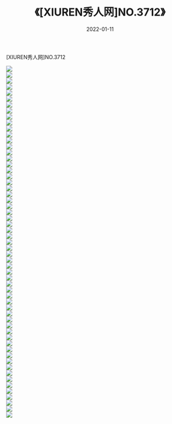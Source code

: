 ﻿---
layout: post
title:  《[XIUREN秀人网]NO.3712》
date:   2022-01-11
img: http://img.660000.xyz/Sharelink/秀人网/秀人网第04部分/[XIUREN秀人网]NO.3712/000.jpg
categories: [美女, 清纯, 唯美]
---

[XIUREN秀人网]NO.3712

 ![](http://img.660000.xyz/Sharelink/秀人网/秀人网第04部分/[XIUREN秀人网]NO.3712/001.jpg) <br>![](http://img.660000.xyz/Sharelink/秀人网/秀人网第04部分/[XIUREN秀人网]NO.3712/002.jpg) <br>![](http://img.660000.xyz/Sharelink/秀人网/秀人网第04部分/[XIUREN秀人网]NO.3712/003.jpg) <br>![](http://img.660000.xyz/Sharelink/秀人网/秀人网第04部分/[XIUREN秀人网]NO.3712/004.jpg) <br>![](http://img.660000.xyz/Sharelink/秀人网/秀人网第04部分/[XIUREN秀人网]NO.3712/005.jpg) <br>![](http://img.660000.xyz/Sharelink/秀人网/秀人网第04部分/[XIUREN秀人网]NO.3712/006.jpg) <br>![](http://img.660000.xyz/Sharelink/秀人网/秀人网第04部分/[XIUREN秀人网]NO.3712/007.jpg) <br>![](http://img.660000.xyz/Sharelink/秀人网/秀人网第04部分/[XIUREN秀人网]NO.3712/008.jpg) <br>![](http://img.660000.xyz/Sharelink/秀人网/秀人网第04部分/[XIUREN秀人网]NO.3712/009.jpg) <br>![](http://img.660000.xyz/Sharelink/秀人网/秀人网第04部分/[XIUREN秀人网]NO.3712/010.jpg) <br>![](http://img.660000.xyz/Sharelink/秀人网/秀人网第04部分/[XIUREN秀人网]NO.3712/011.jpg) <br>![](http://img.660000.xyz/Sharelink/秀人网/秀人网第04部分/[XIUREN秀人网]NO.3712/012.jpg) <br>![](http://img.660000.xyz/Sharelink/秀人网/秀人网第04部分/[XIUREN秀人网]NO.3712/013.jpg) <br>![](http://img.660000.xyz/Sharelink/秀人网/秀人网第04部分/[XIUREN秀人网]NO.3712/014.jpg) <br>![](http://img.660000.xyz/Sharelink/秀人网/秀人网第04部分/[XIUREN秀人网]NO.3712/015.jpg) <br>![](http://img.660000.xyz/Sharelink/秀人网/秀人网第04部分/[XIUREN秀人网]NO.3712/016.jpg) <br>![](http://img.660000.xyz/Sharelink/秀人网/秀人网第04部分/[XIUREN秀人网]NO.3712/017.jpg) <br>![](http://img.660000.xyz/Sharelink/秀人网/秀人网第04部分/[XIUREN秀人网]NO.3712/018.jpg) <br>![](http://img.660000.xyz/Sharelink/秀人网/秀人网第04部分/[XIUREN秀人网]NO.3712/019.jpg) <br>![](http://img.660000.xyz/Sharelink/秀人网/秀人网第04部分/[XIUREN秀人网]NO.3712/020.jpg) <br>![](http://img.660000.xyz/Sharelink/秀人网/秀人网第04部分/[XIUREN秀人网]NO.3712/021.jpg) <br>![](http://img.660000.xyz/Sharelink/秀人网/秀人网第04部分/[XIUREN秀人网]NO.3712/022.jpg) <br>![](http://img.660000.xyz/Sharelink/秀人网/秀人网第04部分/[XIUREN秀人网]NO.3712/023.jpg) <br>![](http://img.660000.xyz/Sharelink/秀人网/秀人网第04部分/[XIUREN秀人网]NO.3712/024.jpg) <br>![](http://img.660000.xyz/Sharelink/秀人网/秀人网第04部分/[XIUREN秀人网]NO.3712/025.jpg) <br>![](http://img.660000.xyz/Sharelink/秀人网/秀人网第04部分/[XIUREN秀人网]NO.3712/026.jpg) <br>![](http://img.660000.xyz/Sharelink/秀人网/秀人网第04部分/[XIUREN秀人网]NO.3712/027.jpg) <br>![](http://img.660000.xyz/Sharelink/秀人网/秀人网第04部分/[XIUREN秀人网]NO.3712/028.jpg) <br>![](http://img.660000.xyz/Sharelink/秀人网/秀人网第04部分/[XIUREN秀人网]NO.3712/029.jpg) <br>![](http://img.660000.xyz/Sharelink/秀人网/秀人网第04部分/[XIUREN秀人网]NO.3712/030.jpg) <br>![](http://img.660000.xyz/Sharelink/秀人网/秀人网第04部分/[XIUREN秀人网]NO.3712/031.jpg) <br>![](http://img.660000.xyz/Sharelink/秀人网/秀人网第04部分/[XIUREN秀人网]NO.3712/032.jpg) <br>![](http://img.660000.xyz/Sharelink/秀人网/秀人网第04部分/[XIUREN秀人网]NO.3712/033.jpg) <br>![](http://img.660000.xyz/Sharelink/秀人网/秀人网第04部分/[XIUREN秀人网]NO.3712/034.jpg) <br>![](http://img.660000.xyz/Sharelink/秀人网/秀人网第04部分/[XIUREN秀人网]NO.3712/035.jpg) <br>![](http://img.660000.xyz/Sharelink/秀人网/秀人网第04部分/[XIUREN秀人网]NO.3712/036.jpg) <br>![](http://img.660000.xyz/Sharelink/秀人网/秀人网第04部分/[XIUREN秀人网]NO.3712/037.jpg) <br>![](http://img.660000.xyz/Sharelink/秀人网/秀人网第04部分/[XIUREN秀人网]NO.3712/038.jpg) <br>![](http://img.660000.xyz/Sharelink/秀人网/秀人网第04部分/[XIUREN秀人网]NO.3712/039.jpg) <br>![](http://img.660000.xyz/Sharelink/秀人网/秀人网第04部分/[XIUREN秀人网]NO.3712/040.jpg) <br>![](http://img.660000.xyz/Sharelink/秀人网/秀人网第04部分/[XIUREN秀人网]NO.3712/041.jpg) <br>![](http://img.660000.xyz/Sharelink/秀人网/秀人网第04部分/[XIUREN秀人网]NO.3712/042.jpg) <br>![](http://img.660000.xyz/Sharelink/秀人网/秀人网第04部分/[XIUREN秀人网]NO.3712/043.jpg) <br>![](http://img.660000.xyz/Sharelink/秀人网/秀人网第04部分/[XIUREN秀人网]NO.3712/044.jpg) <br>![](http://img.660000.xyz/Sharelink/秀人网/秀人网第04部分/[XIUREN秀人网]NO.3712/045.jpg) <br>![](http://img.660000.xyz/Sharelink/秀人网/秀人网第04部分/[XIUREN秀人网]NO.3712/046.jpg) <br>![](http://img.660000.xyz/Sharelink/秀人网/秀人网第04部分/[XIUREN秀人网]NO.3712/047.jpg) <br>![](http://img.660000.xyz/Sharelink/秀人网/秀人网第04部分/[XIUREN秀人网]NO.3712/048.jpg) <br>![](http://img.660000.xyz/Sharelink/秀人网/秀人网第04部分/[XIUREN秀人网]NO.3712/049.jpg) <br>![](http://img.660000.xyz/Sharelink/秀人网/秀人网第04部分/[XIUREN秀人网]NO.3712/050.jpg) <br>![](http://img.660000.xyz/Sharelink/秀人网/秀人网第04部分/[XIUREN秀人网]NO.3712/051.jpg) <br>![](http://img.660000.xyz/Sharelink/秀人网/秀人网第04部分/[XIUREN秀人网]NO.3712/052.jpg) <br>![](http://img.660000.xyz/Sharelink/秀人网/秀人网第04部分/[XIUREN秀人网]NO.3712/053.jpg) <br>![](http://img.660000.xyz/Sharelink/秀人网/秀人网第04部分/[XIUREN秀人网]NO.3712/054.jpg) <br>![](http://img.660000.xyz/Sharelink/秀人网/秀人网第04部分/[XIUREN秀人网]NO.3712/055.jpg) <br>![](http://img.660000.xyz/Sharelink/秀人网/秀人网第04部分/[XIUREN秀人网]NO.3712/056.jpg) <br>![](http://img.660000.xyz/Sharelink/秀人网/秀人网第04部分/[XIUREN秀人网]NO.3712/057.jpg) <br>![](http://img.660000.xyz/Sharelink/秀人网/秀人网第04部分/[XIUREN秀人网]NO.3712/058.jpg) <br>![](http://img.660000.xyz/Sharelink/秀人网/秀人网第04部分/[XIUREN秀人网]NO.3712/059.jpg) <br>
